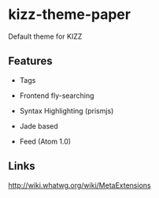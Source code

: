 # kizz-theme-paper

Default theme for KIZZ

## Features

- Tags

- Frontend fly-searching

- Syntax Highlighting (prismjs)

- Jade based

- Feed (Atom 1.0)

## Links

http://wiki.whatwg.org/wiki/MetaExtensions
